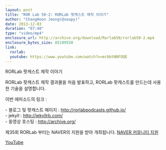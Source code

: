 ```yaml
---
layout: post
title: "ROR Lab 50-2: RORLab 팟캐스트 제작 이야기"
author: "ChangHoon Jeong(@seapy)"
date: 2013-12-03
duration: "07:40"
type: "video/mp4"
enclosure_url: http://archive.org/download/Rorlab50/rorlab50-2.mp4
enclosure_bytes_size: 85199550
link:
  rorlab: 
  youtube: https://www.youtube.com/watch?v=mrbbtNNFOQE
---
```


<p>RORLab 팟캐스트 제작 이야기</p>

<p>RORLab 팟캐스트 제작 결과물을 처음 발표하고, RORLab 팟캐스트를 만드는데 사용한 기술을 설명합니다.</p>

<p>이번 에피소드의 링크 : </p>
<p>
  - 블로그 및 팟캐스트 페이지 : <a href="http://rorlabpodcasts.github.io/">http://rorlabpodcasts.github.io/</a><br/>
  - jekyll : <a href="http://jekyllrb.com/">http://jekyllrb.com/</a><br/>
  - 동영상 호스팅 : <a href="http://archive.org/">http://archive.org/</a><br/>
</p>

<p>제35회 RORLab 부터는 NAVER의 지원을 받아 개최됩니다. <a href="http://developer.naver.com/wiki/pages/Community">NAVER 커뮤니티 지원</a></p>

<div class="btn-group">
  <a class="btn btn-default btn-xs" href="{{ page.link.youtube }}">YouTube</a>
</div>